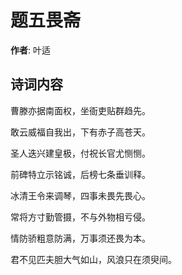 # 题五畏斋

**作者**: 叶适

## 诗词内容

曹滕亦据南面权，坐衙吏贴群趋先。

敢云威福自我出，下有赤子高苍天。

圣人迭兴建皇极，付祝长官尤恻恻。

前碑特立示铭诚，后榜七条垂训释。

冰清王令来调琴，四事未畏先畏心。

常将方寸勤管摄，不与外物相亏侵。

情防骄粗意防满，万事须还畏为本。

君不见匹夫胆大气如山，风浪只在须臾间。

